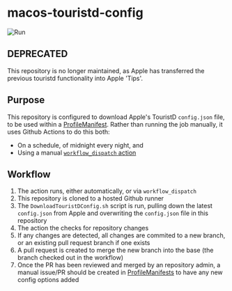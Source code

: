 # macos-touristd-config
![Run](https://github.com/ProfileCreator/macos-touristd-config/workflows/Run/badge.svg)

## DEPRECATED

This repository is no longer maintained, as Apple has transferred the previous touristd functionality into Apple 'Tips'.

## Purpose

This repository is configured to download Apple's TouristD `config.json` file, to be used within a [ProfileManifest](https://github.com/ProfileCreator/ProfileManifests). Rather than running the job manually, it uses Github Actions to do this both:
- On a schedule, of midnight every night, and
- Using a manual [`workflow_dispatch` action](https://github.com/ProfileCreator/macos-touristd-config/actions?query=workflow%3ARun)

## Workflow

1. The action runs, either automatically, or via `workflow_dispatch`
2. This repository is cloned to a hosted Github runner
3. The `DownloadTouristDConfig.sh` script is run, pulling down the latest `config.json` from Apple and overwriting the `config.json` file in this repository
4. The action the checks for repository changes
5. If any changes are detected, all changes are commited to a new branch, or an existing pull request branch if one exists
6. A pull request is created to merge the new branch into the base (the branch checked out in the workflow)
7. Once the PR has been reviewed and merged by an repository admin, a manual issue/PR should be created in [ProfileManifests](https://github.com/ProfileCreator/ProfileManifests) to have any new config options added

